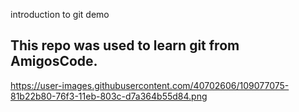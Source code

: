 introduction to git demo 
## This repo was used to learn git from AmigosCode.

https://user-images.githubusercontent.com/40702606/109077075-81b22b80-76f3-11eb-803c-d7a364b55d84.png
